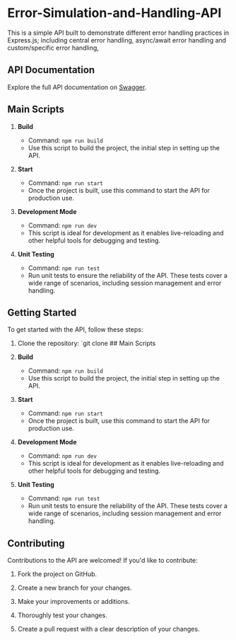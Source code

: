 # Error-Simulation-and-Handling-API
This is a simple API built to demonstrate different error handling practices in Express.js; including central error handling, async/await error handling and custom/specific error handling, 

## API Documentation

Explore the full API documentation on [Swagger](localhost:5000/docs).

## Main Scripts

1. **Build**

   - Command: `npm run build`
   - Use this script to build the project, the initial step in setting up the API.

2. **Start**

   - Command: `npm run start`
   - Once the project is built, use this command to start the API for production use.

3. **Development Mode**

   - Command: `npm run dev`
   - This script is ideal for development as it enables live-reloading and other helpful tools for debugging and testing.

4. **Unit Testing**
   - Command: `npm run test`
   - Run unit tests to ensure the reliability of the API. These tests cover a wide range of scenarios, including session management and error handling.

## Getting Started

To get started with the API, follow these steps:

1. Clone the repository: `git clone ## Main Scripts

1. **Build**

   - Command: `npm run build`
   - Use this script to build the project, the initial step in setting up the API.

1. **Start**

   - Command: `npm run start`
   - Once the project is built, use this command to start the API for production use.

1. **Development Mode**

   - Command: `npm run dev`
   - This script is ideal for development as it enables live-reloading and other helpful tools for debugging and testing.

1. **Unit Testing**
   - Command: `npm run test`
   - Run unit tests to ensure the reliability of the API. These tests cover a wide range of scenarios, including session management and error handling.

## Contributing

Contributions to the API are welcomed! If you'd like to contribute:

1. Fork the project on GitHub.

2. Create a new branch for your changes.

3. Make your improvements or additions.

4. Thoroughly test your changes.

5. Create a pull request with a clear description of your changes.

